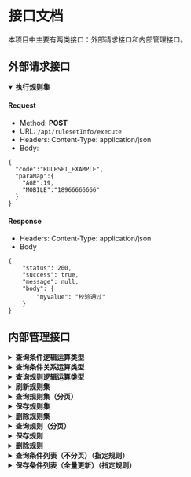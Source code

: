 # 接口文档
本项目中主要有两类接口：外部请求接口和内部管理接口。

## 外部请求接口

<details open>
  <summary><b>执行规则集</b></summary>

#### Request
- Method: **POST**
- URL:  ```/api/rulesetInfo/execute```
- Headers:  Content-Type: application/json
- Body:
```
{
  "code":"RULESET_EXAMPLE",
  "paraMap":{
    "AGE":19,
    "MOBILE":"18966666666"
  }
}
```

#### Response
- Headers:  Content-Type: application/json
- Body
```
{
    "status": 200,
    "success": true,
    "message": null,
    "body": {
        "myvalue": "校验通过"
    }
}
```
</details>

## 内部管理接口

<details>
  <summary><b>查询条件逻辑运算类型</b></summary>

#### Request
- Method: **GET**
- URL:  ```/admin/conditionLogicType/get```
- Headers:  Content-Type: application/x-www-form-urlencoded
- Body:
```
```

#### Response
- Headers:  Content-Type: application/json
- Body
```
{
    "status": 200,
    "success": true,
    "message": null,
    "body": {
        "OR": "OR",
        "AND": "AND"
    }
}
```
</details>

<details>
  <summary><b>查询条件关系运算类型</b></summary>

#### Request
- Method: **GET**
- URL:  ```/admin/conditionRelationType/get```
- Headers:  Content-Type: application/x-www-form-urlencoded
- Body:
```
```

#### Response
- Headers:  Content-Type: application/json
- Body
```
{
    "status": 200,
    "success": true,
    "message": null,
    "body": {
        "REGEX": "REGEX",
        "GREATER_EQUAL": "GREATER EQUAL",
        "EQUAL": "EQUAL",
        "GREATER": "GREATER",
        "NOT_EQUAL": "NOT EQUAL",
        "NONE_CONTAINS_IN_LIST": "NONE CONTAINS IN LIST",
        "SOME_CONTAINS_IN_LIST": "SOME CONTAINS IN LIST",
        "LESS": "LESS",
        "LESS_EQUAL": "LESS EQUAL",
        "NOT_INCLUDE_IN_LIST": "NOT INCLUDE IN LIST",
        "INCLUDE_IN_LIST": "INCLUDE IN LIST"
    }
}
```
</details>

<details>
  <summary><b>查询规则逻辑运算类型</b></summary>

#### Request
- Method: **GET**
- URL:  ```/admin/ruleLogicType/get```
- Headers:  Content-Type: application/x-www-form-urlencoded
- Body:
```
```

#### Response
- Headers:  Content-Type: application/json
- Body
```
{
    "status": 200,
    "success": true,
    "message": null,
    "body": {
        "AND": "AND",
        "XOR": "XOR"
    }
}
```
</details>

<details>
  <summary><b>刷新规则集</b></summary>

#### Request
- Method: **POST**
- URL:  ```/admin/rulesetInfo/refresh```
- Headers:  Content-Type: application/json
- Body:
```
{
  "id":5
}
```

#### Response
- Headers:  Content-Type: application/json
- Body
```
{
    "status": 200,
    "success": true,
    "message": null,
    "body": null
}
```
</details>

<details>
  <summary><b>查询规则集（分页）</b></summary>

#### Request
- Method: **GET**
- URL:  ```/admin/rulesetInfo/query?page=0&size=10&rulesetCode=RULESET_EXAMPLE```
- Headers:  Content-Type: application/x-www-form-urlencoded
- Body:
```
```

#### Response
- Headers:  Content-Type: application/json
- Body
```
{
    "status": 200,
    "success": true,
    "message": null,
    "body": {
        "content": [
            {
                "id": 5,
                "code": "RULESET_EXAMPLE",
                "name": "ruleset example",
                "remark": null,
                "defaultReturnValues": "{'myvalue':'校验通过'}",
                "expression": null,
                "mode": 0
            }
        ],
        "pageable": {
            "sort": {
                "sorted": true,
                "unsorted": false,
                "empty": false
            },
            "offset": 0,
            "pageSize": 10,
            "pageNumber": 0,
            "paged": true,
            "unpaged": false
        },
        "totalElements": 1,
        "last": true,
        "totalPages": 1,
        "size": 10,
        "number": 0,
        "sort": {
            "sorted": true,
            "unsorted": false,
            "empty": false
        },
        "numberOfElements": 1,
        "first": true,
        "empty": false
    }
}
```
</details>

<details>
  <summary><b>保存规则集</b></summary>

#### Request
- Method: **POST**
- URL:  ```/admin/rulesetInfo/save```
- Headers:  Content-Type: application/json
- Body:
```
{
  "code":"RULESET_EXAMPLE",
  "name":"ruleset example",
  "defaultReturnValues":"{'myvalue':'校验不通过'}"
}
```

#### Response
- Headers:  Content-Type: application/json
- Body
```
{
    "status": 200,
    "success": true,
    "message": null,
    "body": {
        "id": 5,
        "code": "RULESET_EXAMPLE",
        "name": "ruleset example",
        "remark": null,
        "defaultReturnValues": "{'myvalue':'校验不通过'}",
        "expression": null,
        "mode": 0
    }
}
```
</details>

<details>
  <summary><b>删除规则集</b></summary>

#### Request
- Method: **POST**
- URL:  ```/admin/rulesetInfo/delete```
- Headers:  Content-Type: application/json
- Body:
```
{
  "id":5
}
```

#### Response
- Headers:  Content-Type: application/json
- Body
```
{
    "status": 200,
    "success": true,
    "message": null,
    "body": null
}
```
</details>

<details>
  <summary><b>查询规则（分页）</b></summary>

#### Request
- Method: **GET**
- URL:  ```/admin/ruleInfo/query?page=0&size=10&rulesetId=5```
- Headers:  Content-Type: application/x-www-form-urlencoded
- Body:
```
```

#### Response
- Headers:  Content-Type: application/json
- Body
```
{
    "status": 200,
    "success": true,
    "message": null,
    "body": {
        "content": [
            {
                "id": 17,
                "rulesetId": 5,
                "name": "Rule Example",
                "remark": null,
                "returnValues": "{'myvalue':'校验通过'}",
                "logicType": "AND",
                "priority": 99
            }
        ],
        "pageable": {
            "sort": {
                "sorted": true,
                "unsorted": false,
                "empty": false
            },
            "offset": 0,
            "pageSize": 10,
            "pageNumber": 0,
            "paged": true,
            "unpaged": false
        },
        "totalElements": 1,
        "last": true,
        "totalPages": 1,
        "size": 10,
        "number": 0,
        "sort": {
            "sorted": true,
            "unsorted": false,
            "empty": false
        },
        "numberOfElements": 1,
        "first": true,
        "empty": false
    }
}
```
</details>

<details>
  <summary><b>保存规则</b></summary>

#### Request
- Method: **POST**
- URL:  ```/admin/ruleInfo/save```
- Headers:  Content-Type: application/json
- Body:
```
{
  "rulesetId":5,
  "name":"Rule Example",
  "returnValues":"{'myvalue':'校验通过'}",
  "logicType":"AND",
  "priority":"99"
}
```

#### Response
- Headers:  Content-Type: application/json
- Body
```
{
    "status": 200,
    "success": true,
    "message": null,
    "body": {
        "id": 17,
        "rulesetId": 5,
        "name": "Rule Example",
        "remark": null,
        "returnValues": "{'myvalue':'校验通过'}",
        "logicType": "AND",
        "priority": 99
    }
}
```
</details>

<details>
  <summary><b>删除规则</b></summary>

#### Request
- Method: **POST**
- URL:  ```/admin/ruleInfo/delete```
- Headers:  Content-Type: application/json
- Body:
```
{
  "ruleId":17
}
```

#### Response
- Headers:  Content-Type: application/json
- Body
```
{
    "status": 200,
    "success": true,
    "message": null,
    "body": null
}
```
</details>

<details>
  <summary><b>查询条件列表（不分页）（指定规则）</b></summary>

#### Request
- Method: **GET**
- URL:  ```/admin/conditionInfoList/query?ruleId=17```
- Headers:  Content-Type: application/x-www-form-urlencoded
- Body:
```
```

#### Response
- Headers:  Content-Type: application/json
- Body
```
{
    "status": 200,
    "success": true,
    "message": null,
    "body": [
        {
            "id": 55,
            "ruleId": 17,
            "name": "条件-姓名",
            "remark": null,
            "variableName": "NAME",
            "referenceValue": "[2,4)",
            "relationType": "INTERVAL_STRING_LENGTH",
            "logicType": "AND",
            "priority": 100
        },
        {
            "id": 56,
            "ruleId": 17,
            "name": "条件-手机号码",
            "remark": null,
            "variableName": "MOBILE",
            "referenceValue": "/^(138|139|189|199)\\d{8}$/",
            "relationType": "REGEX",
            "logicType": "AND",
            "priority": 99
        }
    ]
}
```
</details>

<details>
  <summary><b>保存条件列表（全量更新）（指定规则）</b></summary>

#### Request
- Method: **POST**
- URL:  ```/admin/conditionInfoList/save```
- Headers:  Content-Type: application/json
- Body:
```
[
  {
    "ruleId": 17,
    "name": "条件-年龄",
    "variableName": "AGE",
    "referenceValue": 18,
    "relationType": "GREATER",
    "logicType": "AND",
    "priority": 100
  },
  {
    "ruleId": 17,
    "name": "条件-手机号码",
    "variableName": "MOBILE",
    "referenceValue": "/^(138|139|189|199)\\d{8}$/",
    "relationType": "REGEX",
    "logicType": "AND",
    "priority": 99
  }
]
```

#### Response
- Headers:  Content-Type: application/json
- Body
```
{
    "status": 200,
    "success": true,
    "message": null,
    "body": [
        {
            "id": 51,
            "ruleId": 17,
            "name": "条件-年龄",
            "remark": null,
            "variableName": "AGE",
            "referenceValue": "18",
            "relationType": "GREATER",
            "logicType": "AND",
            "priority": 100
        },
        {
            "id": 52,
            "ruleId": 17,
            "name": "条件-手机号码",
            "remark": null,
            "variableName": "MOBILE",
            "referenceValue": "/^(138|139|189|199)\\d{8}$/",
            "relationType": "REGEX",
            "logicType": "AND",
            "priority": 99
        }
    ]
}
```
</details>


